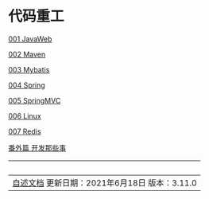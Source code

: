 # 代码重工

[001 JavaWeb](pro001-javaweb/index.html)

[002 Maven](pro002-maven/index.html)

[003 Mybatis](pro003-Mybatis/index.html)

[004 Spring](pro004-Spring/index.html)

[005 SpringMVC](pro005-SpringMVC/index.html)

[006 Linux](pro006-Linux/index.html)

[007 Redis](pro007-Redis/index.html)

[番外篇 开发那些事](pro000-dev-story/index.html)

|                                                       &nbsp; |
| -----------------------------------------------------------: |
| [自述文档](read-me/index.html) 更新日期：2021年6月18日 版本：3.11.0 |

